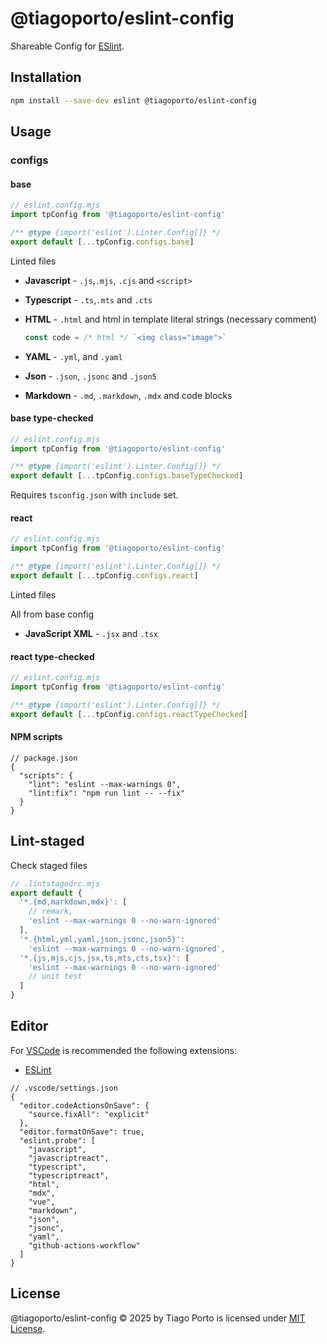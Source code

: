# @tiagoporto/eslint-config

Shareable Config for [ESlint](https://eslint.org).

## Installation

```bash
npm install --save-dev eslint @tiagoporto/eslint-config
```

## Usage

### configs

#### base

```mjs
// eslint.config.mjs
import tpConfig from '@tiagoporto/eslint-config'

/** @type {import('eslint').Linter.Config[]} */
export default [...tpConfig.configs.base]
```

Linted files

- **Javascript** - `.js`,`.mjs`, `.cjs` and `<script>`
- **Typescript** - `.ts`,`.mts` and `.cts`
- **HTML** - `.html` and html in template literal strings (necessary comment)

  ```js
  const code = /* html */ `<img class="image">`
  ```

- **YAML** - `.yml`, and `.yaml`
- **Json** - `.json`, `.jsonc` and `.json5`
- **Markdown** - `.md`, `.markdown`, `.mdx` and code blocks

#### base type-checked

```mjs
// eslint.config.mjs
import tpConfig from '@tiagoporto/eslint-config'

/** @type {import('eslint').Linter.Config[]} */
export default [...tpConfig.configs.baseTypeChecked]
```

Requires `tsconfig.json` with `include` set.

#### react

```mjs
// eslint.config.mjs
import tpConfig from '@tiagoporto/eslint-config'

/** @type {import('eslint').Linter.Config[]} */
export default [...tpConfig.configs.react]
```

Linted files

All from base config

- **JavaScript XML** - `.jsx` and `.tsx`

#### react type-checked

```mjs
// eslint.config.mjs
import tpConfig from '@tiagoporto/eslint-config'

/** @type {import('eslint').Linter.Config[]} */
export default [...tpConfig.configs.reactTypeChecked]
```

#### NPM scripts

```jsonc
// package.json
{
  "scripts": {
    "lint": "eslint --max-warnings 0",
    "lint:fix": "npm run lint -- --fix"
  }
}
```

## Lint-staged

Check staged files

```mjs
// .lintstagedrc.mjs
export default {
  '*.{md,markdown,mdx}': [
    // remark,
    'eslint --max-warnings 0 --no-warn-ignored'
  ],
  '*.{html,yml,yaml,json,jsonc,json5}':
    'eslint --max-warnings 0 --no-warn-ignored',
  '*.{js,mjs,cjs,jsx,ts,mts,cts,tsx}': [
    'eslint --max-warnings 0 --no-warn-ignored'
    // unit test
  ]
}
```

## Editor

For [VSCode](https://code.visualstudio.com) is recommended the following extensions:

- [ESLint](https://marketplace.visualstudio.com/items?itemName=dbaeumer.vscode-eslint)

```jsonc
// .vscode/settings.json
{
  "editor.codeActionsOnSave": {
    "source.fixAll": "explicit"
  },
  "editor.formatOnSave": true,
  "eslint.probe": [
    "javascript",
    "javascriptreact",
    "typescript",
    "typescriptreact",
    "html",
    "mdx",
    "vue",
    "markdown",
    "json",
    "jsonc",
    "yaml",
    "github-actions-workflow"
  ]
}
```

## License

@tiagoporto/eslint-config © 2025 by Tiago Porto is licensed under [MIT License](LICENSE).
